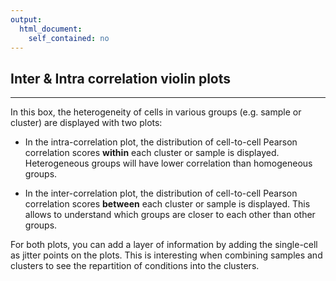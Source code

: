 ```yaml
---
output: 
  html_document: 
    self_contained: no
---
```

## Inter & Intra correlation violin plots

***

In this box, the heterogeneity of cells in various groups (e.g. sample or 
cluster) are displayed with two plots:

- In the intra-correlation plot, the distribution of cell-to-cell Pearson
correlation scores **within** each cluster or sample is displayed. Heterogeneous 
groups will have lower correlation than homogeneous groups. 

- In the inter-correlation plot, the distribution of cell-to-cell Pearson
correlation scores **between** each cluster or sample is displayed. This allows to 
understand which groups are closer to each other than other groups.

For both plots, you can add a layer of information by adding the single-cell
as jitter points on the plots. This is interesting when combining samples and
clusters to see the repartition of conditions into the clusters.



